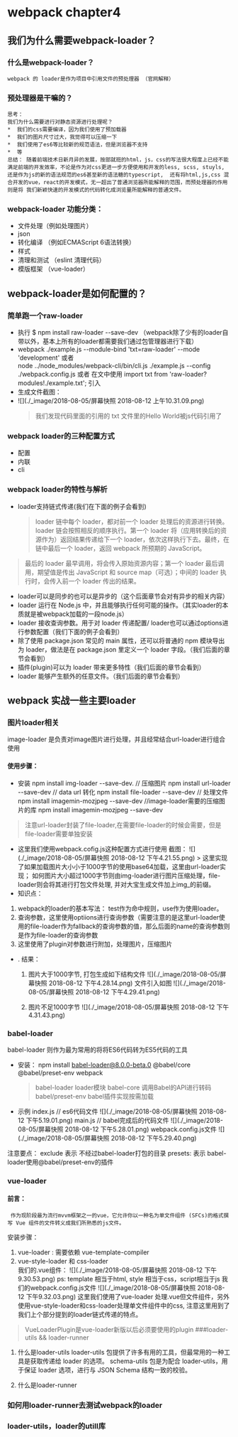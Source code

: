 # webpack chapter4
## 我们为什么需要webpack-loader？
###  什么是webpack-loader？
    webpack 的 loader是作为项目中引用文件的预处理器 （官网解释）
###  预处理器是干嘛的？
    
    思考：
    我们为什么需要进行对静态资源进行处理呢？
    *  我们的css需要编译，因为我们使用了预加载器
    *  我们的图片尺寸过大，我觉得可以压缩一下
    *  我们使用了es6等比较新的规范语法，但是浏览器不支持
    *  等
    总结： 随着前端技术日新月异的发展，按部就班的html，js，css的写法很大程度上已经不能满足前端的开发效率，不论是作为对css更进一步方便使用和开发的less, scss, stuyls, 还是作为js的新的语法规范的es6甚至新的语法糖的typescript,  还有将html,js,css 混合开发的vue，react的开发模式，无一超出了普通浏览器所能解释的范围，而预处理器的作用则是将 我们新颖快速的开发模式的代码转化成浏览量所能解释的普通文件。
###  webpack-loader 功能分类：
* 文件处理（例如处理图片）
* json  
* 转化编译 （例如ECMAScript 6语法转换）
* 样式 
* 清理和测试 （eslint 清理代码）
* 模版框架 （vue-loader）
##   webpack-loader是如何配置的？
### 简单跑一个raw-loader
* 执行 $ npm install raw-loader --save-dev   （webpack除了少有的loader自带以外，基本上所有的loader都需要我们通过包管理器进行下载）
* webpack ./example.js --module-bind 'txt=raw-loader'  --mode 'development'  或者  
    node ../node_modules/webpack-cli/bin/cli.js ./example.js --config ./webpack.config.js 或者
     在文中使用 import txt from 'raw-loader?modules!./example.txt'; 引入
* 生成文件截图：
* ![](./_image/2018-08-05/屏幕快照 2018-08-12 上午10.31.09.png)
   >  我们发现代码里面的引用的 txt 文件里的Hello World被js代码引用了
###  webpack loader的三种配置方式
*  配置
* 内联
* cli
###  webpack  loader的特性与解析
* loader支持链式传递(我们在下面的例子会看到)
    >  loader 链中每个 loader，都对前一个 loader 处理后的资源进行转换。loader 链会按照相反的顺序执行。第一个 loader 将（应用转换后的资源作为）返回结果传递给下一个 loader，依次这样执行下去。最终，在链中最后一个 loader，返回 webpack 所预期的 JavaScript。
> 最后的 loader 最早调用，将会传入原始资源内容；第一个 loader 最后调用，期望值是传出 JavaScript 和 source map（可选）；中间的 loader 执行时，会传入前一个 loader 传出的结果。
*  loader可以是同步的也可以是异步的（这个后面章节会对有异步的相关内容）
* loader 运行在 Node.js 中，并且能够执行任何可能的操作。（其实loader的本质就是被webpack加载的一段node.js）
* loader 接收查询参数。用于对 loader 传递配置/ loader也可以通过options进行参数配置（我们下面的例子会看到）
* 除了使用 package.json 常见的 main 属性，还可以将普通的 npm 模块导出为 loader，做法是在 package.json 里定义一个 loader 字段。（我们后面的章节会看到）
* 插件(plugin)可以为 loader 带来更多特性（我们后面的章节会看到）
* loader 能够产生额外的任意文件。（我们后面的章节会看到）


## webpack 实战一些主要loader

### 图片loader相关
image-loader 是负责对image图片进行处理，并且经常结合url-loader进行组合使用
#### 使用步骤：
* 安装
       npm install img-loader --save-dev.  // 压缩图片
       npm install url-loader --save-dev    // data url 转化
       npm install file-loader --save-dev // 处理文件
       npm install  imagemin-mozjpeg --save-dev //image-loader需要的压缩图片的库
       npm install imagemin-mozjpeg --save-dev

> 注意url-loader封装了file-loader,在需要file-loader的时候会需要，但是file-loader需要单独安装
* 这里我们使用webpack.cofig.js这种配置方式进行使用
       截图：
![](./_image/2018-08-05/屏幕快照 2018-08-12 下午4.21.55.png)
       >  这里实现了如果加载图片大小小于1000字节的使用base64加载，这里由url-loader实现； 如何图片大小超过1000字节则由img-loader进行图片压缩处理，file-loader则会将其进行打包文件处理,  并对大宝生成文件加上img_的前缀。
*  知识点：
  1. webpack的loader的基本写法： test作为命中规则，use作为使用loader。 
  2. 查询参数，这里使用optiions进行查询参数（需要注意的是这里url-loader使用的file-loader作为fallback的查询参数的值，那么后面的name的查询参数则是作为file-loader的查询参数
  3. 这里使用了plugin对参数进行附加，处理图片，压缩图片
* .  结果：
     1. 图片大于1000字节, 打包生成如下结构文件
  ![](./_image/2018-08-05/屏幕快照 2018-08-12 下午4.28.14.png)
      文件引入如图
![](./_image/2018-08-05/屏幕快照 2018-08-12 下午4.29.41.png)

  1. 图片不足1000字节
![](./_image/2018-08-05/屏幕快照 2018-08-12 下午4.31.43.png)
### babel-loader
babel-loader 则作为最为常用的将将ES6代码转为ES5代码的工具 
* 安装：
    npm install babel-loader@8.0.0-beta.0 @babel/core @babel/preset-env webpack
    > babel-loader loader模块
    > babel-core 调用Babel的API进行转码
    > babel/preset-env babel插件实现按需加载
* 示例
    index.js // es6代码文件
![](./_image/2018-08-05/屏幕快照 2018-08-12 下午5.19.01.png)
main.js // babel完成后的代码文件
![](./_image/2018-08-05/屏幕快照 2018-08-12 下午5.28.01.png)
webpack.config.js文件
![](./_image/2018-08-05/屏幕快照 2018-08-12 下午5.29.40.png)

注意要点：
exclude 表示 不经过babel-loader打包的目录
presets: 表示 babel-loader使用@babel/preset-env的插件
### vue-loader
#### 前言：
     作为现阶段最为流行mvvm框架之一的vue，它允许你以一种名为单文件组件 (SFCs)的格式撰写 Vue 组件的文件转义成我们所熟悉的js文件。
安装步骤：
1.  vue-loader :  需要依赖 vue-template-compiler
2. vue-style-loader  和 css-loader   
我们的.vue组件：
![](./_image/2018-08-05/屏幕快照 2018-08-12 下午9.30.53.png)
ps: template 相当于html, style 相当于css，script相当于js
我们的webpack.config.js文件
![](./_image/2018-08-05/屏幕快照 2018-08-12 下午9.32.03.png)
这里我们使用了vue-loader 处理.vue但文件组件，另外使用vue-style-loader和css-loader处理单文件组件中的css, 注意这里用到了我们上个部分提到的loader链式传递的特点。

>  VueLoaderPlugin是vue-loader新版以后必须要使用的plugin
###loader-utils && loader-runner
1. 什么是loader-utils
    loader-utils 包提供了许多有用的工具，但最常用的一种工具是获取传递给 loader 的选项。
    schema-utils 包是为配合 loader-utils，用于保证 loader 选项，进行与 JSON Schema 结构一致的校验。


2. 什么是loader-runner

### 如何用loader-runner去测试webpack的loader
### loader-utils，loader的utill库

